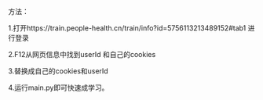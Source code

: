 方法：

1.打开https://train.people-health.cn/train/info?id=5756113213489152#tab1 进行登录

2.F12从网页信息中找到userId 和自己的cookies

3.替换成自己的cookies和userId

4.运行main.py即可快速成学习。
